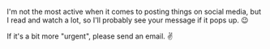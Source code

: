 I'm not the most active when it comes to posting things on social media, but I read and watch a lot, so I'll probably see your message if it pops up. <span aria-hidden="true">😉</span>

If it's a bit more "urgent", please send an email. <span aria-hidden="true">✌️</span>

